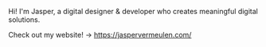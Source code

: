 Hi! I'm Jasper, a digital designer & developer who creates meaningful digital solutions.

Check out my website! -> https://jaspervermeulen.com/
